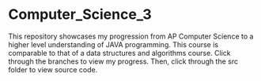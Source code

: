 # Computer_Science_3

This repository showcases my progression from AP Computer Science to a higher level understanding of JAVA programming. This course is comparable to that of a data structures and algorithms course. Click through the branches to view my progress. Then, click through the src folder to view source code.
